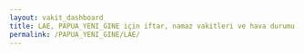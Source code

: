 ```yaml
---
layout: vakit_dashboard
title: LAE, PAPUA_YENI_GINE için iftar, namaz vakitleri ve hava durumu - ilçe/eyalet seç
permalink: /PAPUA_YENI_GINE/LAE/
---
```


<script type="text/javascript">
  var GLOBAL_COUNTRY = 'PAPUA_YENI_GINE';
  var GLOBAL_CITY = 'LAE';
  var GLOBAL_STATE = '';
  var lat = 72;
  var lon = 21;
</script>
